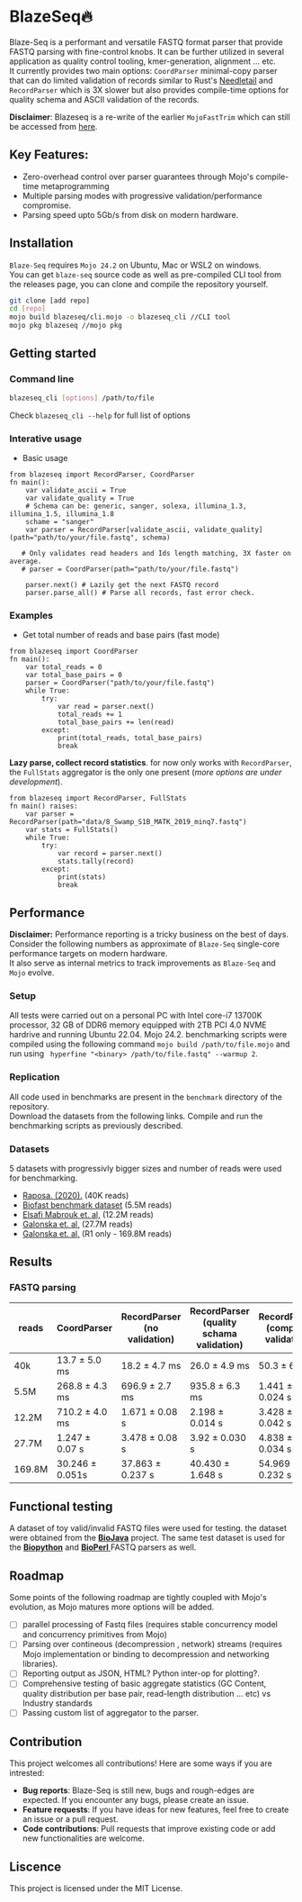 
# BlazeSeq🔥

Blaze-Seq is a performant and versatile FASTQ format parser that provide FASTQ parsing with fine-control knobs. It can be further utilized in several application as quality control tooling, kmer-generation, alignment ... etc.  
It currently provides two main options: `CoordParser` minimal-copy parser that can do limited validation of records similar to Rust's [Needletail](https://github.com/onecodex/needletail/tree/master) and `RecordParser` which is 3X slower but also provides compile-time options for quality schema and ASCII validation of the records.

**Disclaimer**: Blazeseq is a re-write of the earlier `MojoFastTrim` which can still be accessed from [here](MoSafi2@b5f60ccea2c66fa42c1b1e7b5ed7f267afbe720e).

## Key Features:
* Zero-overhead control over parser guarantees through Mojo's compile-time metaprogramming
* Multiple parsing modes with progressive validation/performance compromise.
* Parsing speed upto 5Gb/s from disk on modern hardware. 

## Installation

`Blaze-Seq`  requires `Mojo 24.2` on Ubuntu, Mac or WSL2 on windows.  
You can get `blaze-seq` source code as well as pre-compiled CLI tool from the releases page, you can clone and compile the repository yourself.

```bash
git clone [add repo]
cd [repo]
mojo build blazeseq/cli.mojo -o blazeseq_cli //CLI tool
mojo pkg blazeseq //mojo pkg
```

## Getting started

### Command line 

```bash
blazeseq_cli [options] /path/to/file
```
Check `blazeseq_cli --help` for full list of options

### Interative usage

* Basic usage
```mojo
from blazeseq import RecordParser, CoordParser
fn main():
    var validate_ascii = True
    var validate_quality = True
    # Schema can be: generic, sanger, solexa, illumina_1.3, illumina_1.5, illumina_1.8
    schame = "sanger"
    var parser = RecordParser[validate_ascii, validate_quality](path="path/to/your/file.fastq", schema)

   # Only validates read headers and Ids length matching, 3X faster on average.
   # parser = CoordParser(path="path/to/your/file.fastq") 

    parser.next() # Lazily get the next FASTQ record
    parser.parse_all() # Parse all records, fast error check.

```
### Examples

* Get total number of reads and base pairs (fast mode)
```mojo
from blazeseq import CoordParser
fn main():
    var total_reads = 0
    var total_base_pairs = 0
    parser = CoordParser("path/to/your/file.fastq")
    while True:
        try:
            var read = parser.next()
            total_reads += 1
            total_base_pairs += len(read)
        except:
            print(total_reads, total_base_pairs)
            break

```


**Lazy parse, collect record statistics**. for now only works with `RecordParser`, the `FullStats` aggregator is the only one present (_more options are under development_).

```mojo
from blazeseq import RecordParser, FullStats
fn main() raises:
    var parser = RecordParser(path="data/8_Swamp_S1B_MATK_2019_minq7.fastq")
    var stats = FullStats()
    while True:
        try:
            var record = parser.next()
            stats.tally(record)
        except:
            print(stats)
            break
```


## Performance
**Disclaimer:** Performance reporting is a tricky business on the best of days. Consider the following numbers as approximate of `Blaze-Seq` single-core performance targets on modern hardware.  
It also serve as internal metrics to track improvements as `Blaze-Seq` and `Mojo` evolve.   

### Setup
All tests were carried out on a personal PC with Intel core-i7 13700K processor, 32 GB of DDR6 memory equipped with 2TB PCI 4.0 NVME hardrive and running Ubuntu 22.04. Mojo 24.2. benchmarking scripts were compiled using the following command `mojo build /path/to/file.mojo` and run using ` hyperfine "<binary> /path/to/file.fastq" --warmup 2`.

### Replication
All code used in benchmarks are present in the `benchmark` directory of the repository.  
Download the datasets from the following links. Compile and run the benchmarking scripts as previously described.

### Datasets
5 datasets with progressivly bigger sizes and number of reads were used for benchmarking.

* [Raposa. (2020).](https://zenodo.org/records/3736457/files/9_Swamp_S2B_rbcLa_2019_minq7.fastq?download=1) (40K reads)
* [Biofast benchmark dataset](https://github.com/lh3/biofast/releases/tag/biofast-data-v1) (5.5M reads)
* [Elsafi Mabrouk et. al,](https://www.ebi.ac.uk/ena/browser/view/SRR16012060) (12.2M reads)
* [Galonska et. al,](https://www.ebi.ac.uk/ena/browser/view/SRR4381936) (27.7M reads)
* [Galonska et. al,](https://www.ebi.ac.uk/ena/browser/view/SRR4381933) (R1 only - 169.8M reads)

## Results

### FASTQ parsing

| reads  | CoordParser     | RecordParser (no validation) | RecordParser <br> (quality schama validation) | RecordParser (complete validation) |
| ------ | --------------- | ---------------------------- | --------------------------------------------- | ---------------------------------- |
| 40k    | 13.7 ± 5.0 ms   | 18.2 ± 4.7 ms                | 26.0 ± 4.9 ms                                 | 50.3 ± 6.3 ms                      |
| 5.5M   | 268.8 ± 4.3 ms  | 696.9 ± 2.7 ms               | 935.8 ± 6.3 ms                                | 1.441 ± 0.024 s                    |
| 12.2M  | 710.2 ± 4.0 ms  | 1.671 ± 0.08 s               | 2.198 ± 0.014 s                               | 3.428 ± 0.042 s                    |
| 27.7M  | 1.247 ± 0.07 s  | 3.478 ± 0.08 s               | 3.92 ± 0.030 s                                | 4.838 ± 0.034 s                    |
| 169.8M | 30.246 ± 0.051s | 37.863 ±  0.237 s            | 40.430 ±  1.648 s                             | 54.969 ± 0.232 s                   |


## Functional testing
A dataset of toy valid/invalid FASTQ files were used for testing. 
the dataset were obtained from the [**BioJava**](https://github.com/biojava/biojava/tree/master/biojava-genome%2Fsrc%2Ftest%2Fresources%2Forg%2Fbiojava%2Fnbio%2Fgenome%2Fio%2Ffastq) project. 
The same test dataset is used for the [**Biopython**](https://biopython.org/) and [**BioPerl** ](https://bioperl.org/) FASTQ parsers as well.  

## Roadmap
Some points of the following roadmap are tightly coupled with Mojo's evolution, as Mojo matures more options will be added.

- [ ] parallel processing of Fastq files (requires stable concurrency model and concurrency primitives from Mojo)
- [ ] Parsing over contineous (decompression , network) streams (requires Mojo implementation or binding to decompression and networking libraries).
- [ ] Reporting output as JSON, HTML? Python inter-op for plotting?.
- [ ] Comprehensive testing of basic aggregate statistics (GC Content, quality distribution per  base pair, read-length distribution ... etc) vs Industry standards
- [ ] Passing custom list of aggregator to the parser.

## Contribution
This project welcomes all contributions! Here are some ways if you are intrested:

* **Bug reports**: Blaze-Seq is still new, bugs and rough-edges are expected. If you encounter any bugs, please create an issue.
* **Feature requests**: If you have ideas for new features, feel free to create an issue or a pull request.
* **Code contributions**: Pull requests that improve existing code or add new functionalities are welcome.

## Liscence
This project is licensed under the MIT License.

